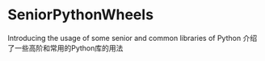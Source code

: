 # SeniorPythonWheels
Introducing the usage of some senior and common libraries of Python  介绍了一些高阶和常用的Python库的用法

